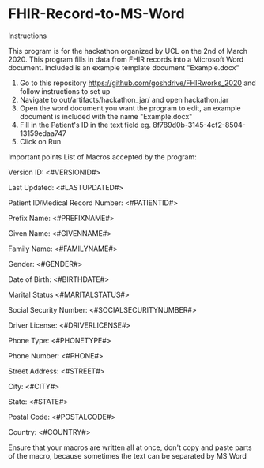 # FHIR-Record-to-MS-Word

Instructions

This program is for the hackathon organized by UCL on the 2nd of March 2020. This program fills in data from FHIR records into a Microsoft Word document. Included is an example template document "Example.docx"

1. Go to this repository https://github.com/goshdrive/FHIRworks_2020 and follow instructions to set up
2. Navigate to out/artifacts/hackathon_jar/ and open hackathon.jar
3. Open the word document you want the program to edit, an example document is included with the name "Example.docx"
4. Fill in the Patient's ID in the text field eg. 8f789d0b-3145-4cf2-8504-13159edaa747
5. Click on Run

Important points
List of Macros accepted by the program:

Version ID: <#VERSIONID#>

Last Updated: <#LASTUPDATED#>

Patient ID/Medical Record Number: <#PATIENTID#>

Prefix Name: <#PREFIXNAME#>

Given Name: <#GIVENNAME#>

Family Name: <#FAMILYNAME#>

Gender: <#GENDER#>

Date of Birth: <#BIRTHDATE#>

Marital Status <#MARITALSTATUS#>

Social Security Number: <#SOCIALSECURITYNUMBER#>

Driver License: <#DRIVERLICENSE#>

Phone Type: <#PHONETYPE#>

Phone Number: <#PHONE#>

Street Address: <#STREET#>

City: <#CITY#>

State: <#STATE#>

Postal Code: <#POSTALCODE#>

Country: <#COUNTRY#>

Ensure that your macros are written all at once, don't copy and paste parts of the macro, because sometimes the text can be separated by MS Word
